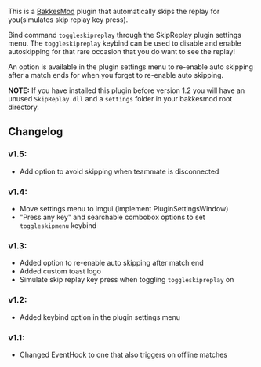 This is a [BakkesMod](https://www.bakkesmod.com/) plugin that automatically skips the replay for you(simulates skip replay key press). 

Bind command `toggleskipreplay` through the SkipReplay plugin settings menu.
The `toggleskipreplay` keybind can be used to disable and enable autoskipping for that rare occasion that you do want to see the replay!

An option is available in the plugin settings menu to re-enable auto skipping after a match ends for when you forget to re-enable auto skipping.

**NOTE:** If you have installed this plugin before version 1.2 you will have an unused `SkipReplay.dll` and a `settings` folder in your bakkesmod root directory.

## Changelog
### v1.5:
- Add option to avoid skipping when teammate is disconnected
### v1.4:
- Move settings menu to imgui (implement PluginSettingsWindow)
- "Press any key" and searchable combobox options to set `toggleskipmenu` keybind
### v1.3:
- Added option to re-enable auto skipping after match end
- Added custom toast logo
- Simulate skip replay key press when toggling `toggleskipreplay` on
### v1.2: 
- Added keybind option in the plugin settings menu
### v1.1:
- Changed EventHook to one that also triggers on offline matches